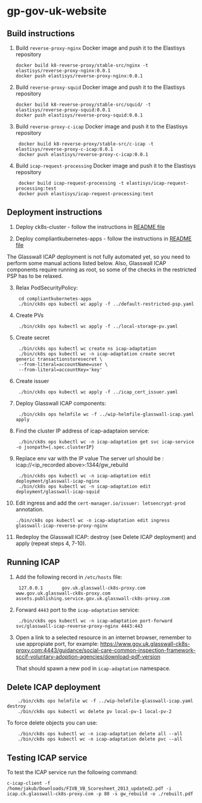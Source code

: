 # gp-gov-uk-website

## Build instructions

1. Build `reverse-proxy-nginx` Docker image and push it to the Elastisys repository

       docker build k8-reverse-proxy/stable-src/nginx -t elastisys/reverse-proxy-nginx:0.0.1
       docker push elastisys/reverse-proxy-nginx:0.0.1

2. Build `reverse-proxy-squid` Docker image and push it to the Elastisys repository

       docker build k8-reverse-proxy/stable-src/squid/ -t elastisys/reverse-proxy-squid:0.0.1
       docker push elastisys/reverse-proxy-squid:0.0.1

3. Build `reverse-proxy-c-icap` Docker image and push it to the Elastisys repository

        docker build k8-reverse-proxy/stable-src/c-icap -t elastisys/reverse-proxy-c-icap:0.0.1
        docker push elastisys/reverse-proxy-c-icap:0.0.1

4. Build `icap-request-processing` Docker image and push it to the Elastisys repository

        docker build icap-request-processing -t elastisys/icap-request-processing:test
        docker push elastisys/icap-request-processing:test

## Deployment instructions

1. Deploy ck8s-cluster - follow the instructions in [README file](ck8s-cluster/README.md)

2. Deploy compliantkubernetes-apps - follow the instructions in [README file](compliantkubernetes-apps/README.md)

The Glasswall ICAP deployment is not fully automated yet, so you need to perform some manual actions listed below.
Also, Glasswall ICAP components require running as root, so some of the checks in the restricted PSP has to be relaxed.

3. Relax PodSecurityPolicy:

        cd compliantkubernetes-apps
        ./bin/ck8s ops kubectl wc apply -f ../default-restricted-psp.yaml

4. Create PVs

        ./bin/ck8s ops kubectl wc apply -f ../local-storage-pv.yaml

5. Create secret

        ./bin/ck8s ops kubectl wc create ns icap-adaptation
        ./bin/ck8s ops kubectl wc -n icap-adaptation create secret  generic transactionstoresecret \
        --from-literal=accountName=user \
        --from-literal=accountKey='key'

6. Create issuer

        ./bin/ck8s ops kubectl wc apply -f ../icap_cert_issuer.yaml

7. Deploy Glasswall ICAP components:

        ./bin/ck8s ops helmfile wc -f ../wip-helmfile-glasswall-icap.yaml apply

8. Find the cluster IP address of icap-adaptaion service:

        ./bin/ck8s ops kubectl wc -n icap-adaptation get svc icap-service -o jsonpath={.spec.clusterIP}

9. Replace env var with the IP value
    The server url should be : icap://<ip_recorded above>:1344/gw_rebuild

        ./bin/ck8s ops kubectl wc -n icap-adaptation edit deployment/glasswall-icap-nginx
        ./bin/ck8s ops kubectl wc -n icap-adaptation edit deployment/glasswall-icap-squid

10. Edit ingress and add the `cert-manager.io/issuer: letsencrypt-prod` annotation.

        ./bin/ck8s ops kubectl wc -n icap-adaptation edit ingress glasswall-icap-reverse-proxy-nginx

11. Redeploy the Glasswall ICAP: destroy (see Delete ICAP deployment) and apply (repeat steps 4, 7-10).

## Running ICAP

1. Add the following record in `/etc/hosts` file:

        127.0.0.1       gov.uk.glasswall-ck8s-proxy.com www.gov.uk.glasswall-ck8s-proxy.com assets.publishing.service.gov.uk.glasswall-ck8s-proxy.com

2. Forward `4443` port to the `icap-adaptation` service:

        ./bin/ck8s ops kubectl wc -n icap-adaptation port-forward svc/glasswall-icap-reverse-proxy-nginx 4443:443

3. Open a link to a selected resource in an internet browser, remember to use appropiate port, for example: https://www.gov.uk.glasswall-ck8s-proxy.com:4443/guidance/social-care-common-inspection-framework-sccif-voluntary-adoption-agencies/download-pdf-version

    That should spawn a new pod in `icap-adaptation` namespace.

## Delete ICAP deployment

        ./bin/ck8s ops helmfile wc -f ../wip-helmfile-glasswall-icap.yaml destroy
        ./bin/ck8s ops kubectl wc delete pv local-pv-1 local-pv-2

To force delete objects you can use:

        ./bin/ck8s ops kubectl wc -n icap-adaptation delete all --all
        ./bin/ck8s ops kubectl wc -n icap-adaptation delete pvc --all

## Testing ICAP service

To test the ICAP service run the following command:

    c-icap-client -f /home/jakub/Downloads/FIVB_VB_Scoresheet_2013_updated2.pdf -i icap.ck.glasswall-ck8s-proxy.com -p 80 -s gw_rebuild -o ./rebuilt.pdf